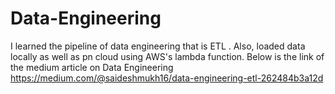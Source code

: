 # Data-Engineering
I learned the pipeline of data engineering that is ETL . Also, loaded data locally as well as pn cloud using AWS's lambda function.
Below is the link of the medium article on Data Engineering
https://medium.com/@saideshmukh16/data-engineering-etl-262484b3a12d
